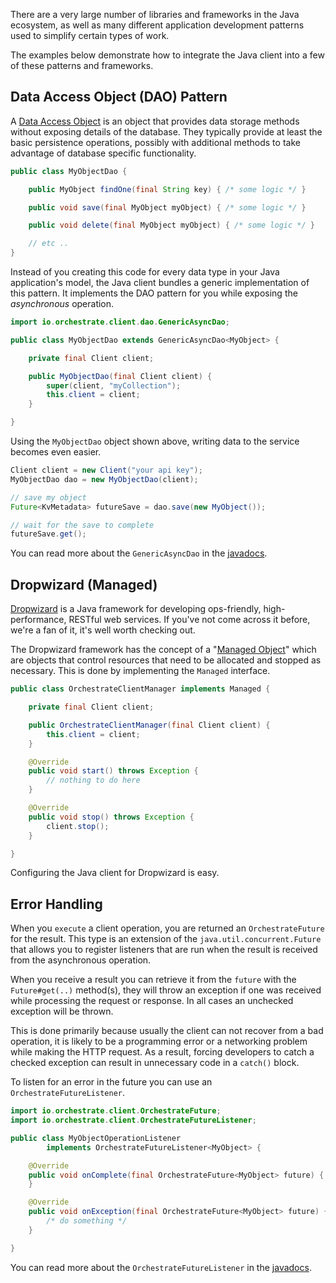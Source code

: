 There are a very large number of libraries and frameworks in the Java ecosystem,
 as well as many different application development patterns used to simplify
 certain types of work.

The examples below demonstrate how to integrate the Java client into a few of
 these patterns and frameworks.

## <a name="data-access-object"></a> Data Access Object (DAO) Pattern

A [Data Access Object](http://en.wikipedia.org/wiki/Data_access_object) is an
 object that provides data storage methods without exposing details of the
 database. They typically provide at least the basic persistence operations,
 possibly with additional methods to take advantage of database specific
 functionality.

```java
public class MyObjectDao {

    public MyObject findOne(final String key) { /* some logic */ }

    public void save(final MyObject myObject) { /* some logic */ }

    public void delete(final MyObject myObject) { /* some logic */ }

    // etc ..
}
```

Instead of you creating this code for every data type in your Java application's
 model, the Java client bundles a generic implementation of this pattern. It
 implements the DAO pattern for you while exposing the _asynchronous_
 operation.

```java
import io.orchestrate.client.dao.GenericAsyncDao;

public class MyObjectDao extends GenericAsyncDao<MyObject> {

    private final Client client;

    public MyObjectDao(final Client client) {
        super(client, "myCollection");
        this.client = client;
    }

}
```

Using the `MyObjectDao` object shown above, writing data to the service becomes
 even easier.

```java
Client client = new Client("your api key");
MyObjectDao dao = new MyObjectDao(client);

// save my object
Future<KvMetadata> futureSave = dao.save(new MyObject());

// wait for the save to complete
futureSave.get();
```

You can read more about the `GenericAsyncDao` in the
 [javadocs](/javadoc/latest/io/orchestrate/client/dao/GenericAsyncDao.html).

## <a name="dropwizard"></a> Dropwizard (Managed)

[Dropwizard](http://dropwizard.codahale.com/) is a Java framework for developing
 ops-friendly, high-performance, RESTful web services. If you've not come across
 it before, we're a fan of it, it's well worth checking out.

The Dropwizard framework has the concept of a
 "[Managed Object](http://dropwizard.codahale.com/manual/core/#managed-objects)"
 which are objects that control resources that need to be allocated and stopped
 as necessary. This is done by implementing the `Managed` interface.

```java
public class OrchestrateClientManager implements Managed {

    private final Client client;

    public OrchestrateClientManager(final Client client) {
        this.client = client;
    }

    @Override
    public void start() throws Exception {
        // nothing to do here
    }

    @Override
    public void stop() throws Exception {
        client.stop();
    }

}
```

Configuring the Java client for Dropwizard is easy.

## <a name="error-handling"></a> Error Handling

When you `execute` a client operation, you are returned an `OrchestrateFuture`
 for the result. This type is an extension of the `java.util.concurrent.Future`
 that allows you to register listeners that are run when the result is received
 from the asynchronous operation.

When you receive a result you can retrieve it from the `future` with the
 `Future#get(..)` method(s), they will throw an exception if one was received
 while processing the request or response. In all cases an unchecked exception
 will be thrown.

This is done primarily because usually the client can not recover from a bad
 operation, it is likely to be a programming error or a networking problem while
 making the HTTP request. As a result, forcing developers to catch a checked
 exception can result in unnecessary code in a `catch()` block.

To listen for an error in the future you can use an `OrchestrateFutureListener`.

```java
import io.orchestrate.client.OrchestrateFuture;
import io.orchestrate.client.OrchestrateFutureListener;

public class MyObjectOperationListener
        implements OrchestrateFutureListener<MyObject> {

    @Override
    public void onComplete(final OrchestrateFuture<MyObject> future) {
    }

    @Override
    public void onException(final OrchestrateFuture<MyObject> future) {
        /* do something */
    }

}
```

You can read more about the `OrchestrateFutureListener` in the
 [javadocs](/javadoc/latest/io/orchestrate/client/OrchestrateFutureListener.html).
